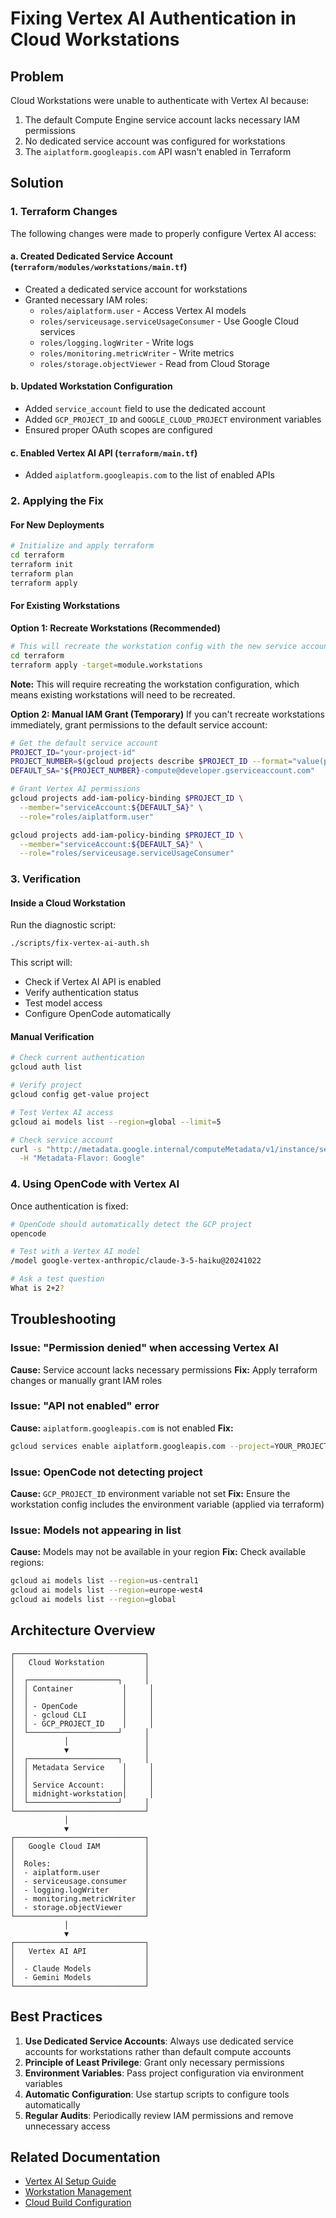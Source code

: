 # Fixing Vertex AI Authentication in Cloud Workstations

## Problem

Cloud Workstations were unable to authenticate with Vertex AI because:
1. The default Compute Engine service account lacks necessary IAM permissions
2. No dedicated service account was configured for workstations
3. The `aiplatform.googleapis.com` API wasn't enabled in Terraform

## Solution

### 1. Terraform Changes

The following changes were made to properly configure Vertex AI access:

#### a. Created Dedicated Service Account (`terraform/modules/workstations/main.tf`)
- Created a dedicated service account for workstations
- Granted necessary IAM roles:
  - `roles/aiplatform.user` - Access Vertex AI models
  - `roles/serviceusage.serviceUsageConsumer` - Use Google Cloud services
  - `roles/logging.logWriter` - Write logs
  - `roles/monitoring.metricWriter` - Write metrics
  - `roles/storage.objectViewer` - Read from Cloud Storage

#### b. Updated Workstation Configuration
- Added `service_account` field to use the dedicated account
- Added `GCP_PROJECT_ID` and `GOOGLE_CLOUD_PROJECT` environment variables
- Ensured proper OAuth scopes are configured

#### c. Enabled Vertex AI API (`terraform/main.tf`)
- Added `aiplatform.googleapis.com` to the list of enabled APIs

### 2. Applying the Fix

#### For New Deployments

```bash
# Initialize and apply terraform
cd terraform
terraform init
terraform plan
terraform apply
```

#### For Existing Workstations

**Option 1: Recreate Workstations (Recommended)**
```bash
# This will recreate the workstation config with the new service account
cd terraform
terraform apply -target=module.workstations
```

**Note:** This will require recreating the workstation configuration, which means existing workstations will need to be recreated.

**Option 2: Manual IAM Grant (Temporary)**
If you can't recreate workstations immediately, grant permissions to the default service account:

```bash
# Get the default service account
PROJECT_ID="your-project-id"
PROJECT_NUMBER=$(gcloud projects describe $PROJECT_ID --format="value(projectNumber)")
DEFAULT_SA="${PROJECT_NUMBER}-compute@developer.gserviceaccount.com"

# Grant Vertex AI permissions
gcloud projects add-iam-policy-binding $PROJECT_ID \
  --member="serviceAccount:${DEFAULT_SA}" \
  --role="roles/aiplatform.user"

gcloud projects add-iam-policy-binding $PROJECT_ID \
  --member="serviceAccount:${DEFAULT_SA}" \
  --role="roles/serviceusage.serviceUsageConsumer"
```

### 3. Verification

#### Inside a Cloud Workstation

Run the diagnostic script:
```bash
./scripts/fix-vertex-ai-auth.sh
```

This script will:
- Check if Vertex AI API is enabled
- Verify authentication status
- Test model access
- Configure OpenCode automatically

#### Manual Verification

```bash
# Check current authentication
gcloud auth list

# Verify project
gcloud config get-value project

# Test Vertex AI access
gcloud ai models list --region=global --limit=5

# Check service account
curl -s "http://metadata.google.internal/computeMetadata/v1/instance/service-accounts/default/email" \
  -H "Metadata-Flavor: Google"
```

### 4. Using OpenCode with Vertex AI

Once authentication is fixed:

```bash
# OpenCode should automatically detect the GCP project
opencode

# Test with a Vertex AI model
/model google-vertex-anthropic/claude-3-5-haiku@20241022

# Ask a test question
What is 2+2?
```

## Troubleshooting

### Issue: "Permission denied" when accessing Vertex AI

**Cause:** Service account lacks necessary permissions
**Fix:** Apply terraform changes or manually grant IAM roles

### Issue: "API not enabled" error

**Cause:** `aiplatform.googleapis.com` is not enabled
**Fix:** 
```bash
gcloud services enable aiplatform.googleapis.com --project=YOUR_PROJECT_ID
```

### Issue: OpenCode not detecting project

**Cause:** `GCP_PROJECT_ID` environment variable not set
**Fix:** Ensure the workstation config includes the environment variable (applied via terraform)

### Issue: Models not appearing in list

**Cause:** Models may not be available in your region
**Fix:** Check available regions:
```bash
gcloud ai models list --region=us-central1
gcloud ai models list --region=europe-west4
gcloud ai models list --region=global
```

## Architecture Overview

```
┌─────────────────────────────┐
│   Cloud Workstation         │
│                             │
│  ┌────────────────────┐     │
│  │ Container           │     │
│  │                     │     │
│  │ - OpenCode          │     │
│  │ - gcloud CLI        │     │
│  │ - GCP_PROJECT_ID    │     │
│  └────────────────────┘     │
│           │                 │
│           ▼                 │
│  ┌────────────────────┐     │
│  │ Metadata Service    │     │
│  │                     │     │
│  │ Service Account:    │     │
│  │ midnight-workstation│     │
│  └────────────────────┘     │
└─────────────────────────────┘
            │
            ▼
┌─────────────────────────────┐
│   Google Cloud IAM          │
│                             │
│  Roles:                     │
│  - aiplatform.user          │
│  - serviceusage.consumer    │
│  - logging.logWriter        │
│  - monitoring.metricWriter  │
│  - storage.objectViewer     │
└─────────────────────────────┘
            │
            ▼
┌─────────────────────────────┐
│   Vertex AI API             │
│                             │
│  - Claude Models            │
│  - Gemini Models            │
└─────────────────────────────┘
```

## Best Practices

1. **Use Dedicated Service Accounts**: Always use dedicated service accounts for workstations rather than default compute accounts
2. **Principle of Least Privilege**: Grant only necessary permissions
3. **Environment Variables**: Pass project configuration via environment variables
4. **Automatic Configuration**: Use startup scripts to configure tools automatically
5. **Regular Audits**: Periodically review IAM permissions and remove unnecessary access

## Related Documentation

- [Vertex AI Setup Guide](./VERTEX_AI_SETUP.md)
- [Workstation Management](./WORKSTATION_MANAGEMENT.md)
- [Cloud Build Configuration](./CLOUD_BUILD.md)